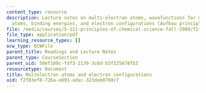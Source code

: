 ```yaml
---
content_type: resource
description: Lecture notes on multi-electron atoms, wavefunctions for multi-electron
  atoms, binding energies, and electron configurations (Aufbau principle).
file: /media/courses/5-111-principles-of-chemical-science-fall-2008/f2f83ef8726ae891adac323deb0760c7_lecnotes08.pdf
file_type: application/pdf
learning_resource_types: []
ocw_type: OCWFile
parent_title: Readings and Lecture Notes
parent_type: CourseSection
parent_uid: 50ef108c-fdf3-2139-3c6d-b5f225678fb3
resourcetype: Document
title: Multelectron atoms and electron configurations
uid: f2f83ef8-726a-e891-adac-323deb0760c7
---
```

